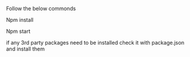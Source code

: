 Follow the below commonds 

Npm install
 
Npm start

if any 3rd party packages need to be installed check it with package.json and install them

